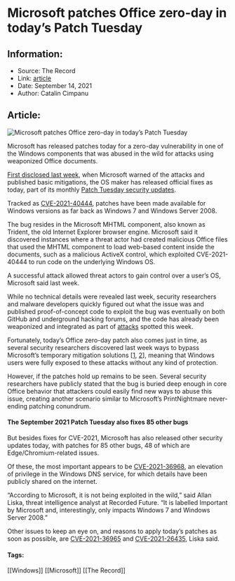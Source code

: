 # Microsoft patches Office zero-day in today’s Patch Tuesday
### 

## Information:
+ Source: The Record
+ Link: [article](https://therecord.media/microsoft-patches-office-zero-day-in-todays-patch-tuesday/)
+ Date: September 14, 2021
+ Author: Catalin Cimpanu


## Article:
![Microsoft patches Office zero-day in today’s Patch Tuesday](https://therecord.media/wp-content/uploads/2021/09/Patch-Tuesday.jpg)

Microsoft has released patches today for a zero-day vulnerability in one of the Windows components that was abused in the wild for attacks using weaponized Office documents.


[First disclosed last week](https://therecord.media/microsoft-warns-of-new-ie-zero-day-exploited-in-targeted-office-attacks/), when Microsoft warned of the attacks and published basic mitigations, the OS maker has released official fixes as today, part of its monthly [Patch Tuesday security updates](https://rawcdn.githack.com/campuscodi/Microsoft-Patch-Tuesday-Security-Reports/b433082c2156fbeb6f7c7d2d2720f3ecbc207b83/Reports/MSRC_CVEs2021-Sep.html).


Tracked as [CVE-2021-40444](https://msrc.microsoft.com/update-guide/en-US/vulnerability/CVE-2021-40444), patches have been made available for Windows versions as far back as Windows 7 and Windows Server 2008.


The bug resides in the Microsoft MHTML component, also known as Trident, the old Internet Explorer browser engine. Microsoft said it discovered instances where a threat actor had created malicious Office files that used the MHTML component to load web-based content inside the documents, such as a malicious ActiveX control, which exploited CVE-2021-40444 to run code on the underlying Windows OS.


A successful attack allowed threat actors to gain control over a user’s OS, Microsoft said last week.


While no technical details were revealed last week, security researchers and malware developers quickly figured out what the issue was and published proof-of-concept code to exploit the bug was eventually on both GitHub and underground hacking forums, and the code has already been weaponized and integrated as part of [attacks](https://twitter.com/alex_lanstein/status/1437565704778223618) spotted this week.


 
Fortunately, today’s Office zero-day patch also comes just in time, as several security researchers discovered last week ways to bypass Microsoft’s temporary mitigation solutions [[1](https://twitter.com/GossiTheDog/status/1435570418623070210), [2](https://twitter.com/wdormann/status/1435951560006189060)], meaning that Windows users were fully exposed to these attacks without any kind of protection.


However, if the patches hold up remains to be seen. Several security researchers have publicly stated that the bug is buried deep enough in core Office behavior that attackers could easily find new ways to abuse this issue, creating another scenario similar to Microsoft’s PrintNightmare never-ending patching conundrum.


#### The September 2021 Patch Tuesday also fixes 85 other bugs


But besides fixes for CVE-2021, Microsoft has also released other security updates today, with patches for 85 other bugs, 48 of which are Edge/Chromium-related issues.


Of these, the most important appears to be [CVE-2021-36968](https://msrc.microsoft.com/update-guide/en-US/vulnerability/CVE-2021-36968), an elevation of privilege in the Windows DNS service, for which details have been publicly shared on the internet.


“According to Microsoft, it is not being exploited in the wild,” said Allan Liska, threat intelligence analyst at Recorded Future. “It is labelled Important by Microsoft and, interestingly, only impacts Windows 7 and Windows Server 2008.”


Other issues to keep an eye on, and reasons to apply today’s patches as soon as possible, are [CVE-2021-36965](https://msrc.microsoft.com/update-guide/en-US/vulnerability/CVE-2021-36965) and [CVE-2021-26435](https://msrc.microsoft.com/update-guide/en-US/vulnerability/CVE-2021-26435), Liska said.





#### Tags:
[[Windows]] [[Microsoft]] [[The Record]]

